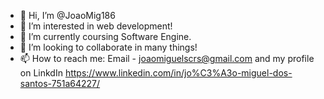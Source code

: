 - 👋 Hi, I’m @JoaoMig186
- 👀 I’m interested in web development!
- 🌱 I’m currently coursing Software Engine.
- 💞️ I’m looking to collaborate in many things!
- 📫 How to reach me: Email - joaomiguelscrs@gmail.com and my profile on LinkdIn https://www.linkedin.com/in/jo%C3%A3o-miguel-dos-santos-751a64227/

<!---
JoaoMig186/JoaoMig186 is a ✨ special ✨ repository because its `README.md` (this file) appears on your GitHub profile.
You can click the Preview link to take a look at your changes.
--->
